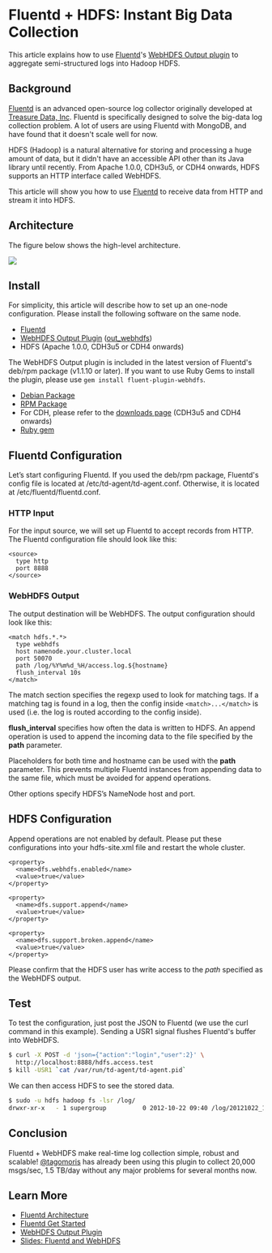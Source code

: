 # Fluentd + HDFS: Instant Big Data Collection

This article explains how to use [Fluentd](http://fluentd.org/)'s [WebHDFS Output plugin](http://github.com/fluent/fluent-plugin-webhdfs/) to aggregate semi-structured logs into Hadoop HDFS.

## Background

[Fluentd](http://fluentd.org/) is an advanced open-source log collector originally developed at [Treasure Data, Inc](http://www.treasuredata.com/). Fluentd is specifically designed to solve the big-data log collection problem. A lot of users are using Fluentd with MongoDB, and have found that it doesn't scale well for now.

HDFS (Hadoop) is a natural alternative for storing and processing a huge amount of data, but it didn't have an accessible API other than its Java library until recently. From Apache 1.0.0, CDH3u5, or CDH4 onwards, HDFS supports an HTTP interface called WebHDFS.

This article will show you how to use [Fluentd](http://fluentd.org/) to receive data from HTTP and stream it into HDFS.

## Architecture

The figure below shows the high-level architecture.

![](/images/http-to-hdfs.png)

## Install

For simplicity, this article will describe how to set up an one-node configuration. Please install the following software on the same node.

* [Fluentd](http://fluentd.org/)
* [WebHDFS Output Plugin](https://github.com/fluent/fluent-plugin-webhdfs/) ([out_webhdfs](out_webhdfs))
* HDFS (Apache 1.0.0, CDH3u5 or CDH4 onwards)

The WebHDFS Output plugin is included in the latest version of Fluentd's deb/rpm package (v1.1.10 or later). If you want to use Ruby Gems to install the plugin, please use `gem install fluent-plugin-webhdfs`.

* [Debian Package](install-by-deb)
* [RPM Package](install-by-rpm)
* For CDH, please refer to the [downloads page](https://ccp.cloudera.com/display/SUPPORT/CDH+Downloads) (CDH3u5 and CDH4 onwards)
* [Ruby gem](install-by-gem)

## Fluentd Configuration

Let’s start configuring Fluentd. If you used the deb/rpm package, Fluentd's config file is located at /etc/td-agent/td-agent.conf. Otherwise, it is located at /etc/fluentd/fluentd.conf.

### HTTP Input

For the input source, we will set up Fluentd to accept records from HTTP. The Fluentd configuration file should look like this:

    <source>
      type http
      port 8888
    </source>

### WebHDFS Output

The output destination will be WebHDFS. The output configuration should look like this:

    <match hdfs.*.*>
      type webhdfs
      host namenode.your.cluster.local
      port 50070
      path /log/%Y%m%d_%H/access.log.${hostname}
      flush_interval 10s
    </match>

The match section specifies the regexp used to look for matching tags. If a matching tag is found in a log, then the config inside `<match>...</match>` is used (i.e. the log is routed according to the config inside).

**flush_interval** specifies how often the data is written to HDFS. An append operation is used to append the incoming data to the file specified by the **path** parameter.

Placeholders for both time and hostname can be used with the **path** parameter. This prevents multiple Fluentd instances from appending data to the same file, which must be avoided for append operations.

Other options specify HDFS’s NameNode host and port.

## HDFS Configuration

Append operations are not enabled by default. Please put these configurations into your hdfs-site.xml file and restart the whole cluster.

    <property>
      <name>dfs.webhdfs.enabled</name>
      <value>true</value>
    </property>

    <property>
      <name>dfs.support.append</name>
      <value>true</value>
    </property>

    <property>
      <name>dfs.support.broken.append</name>
      <value>true</value>
    </property>

Please confirm that the HDFS user has write access to the *path* specified as the WebHDFS output.

## Test

To test the configuration, just post the JSON to Fluentd (we use the curl command in this example). Sending a USR1 signal flushes Fluentd's buffer into WebHDFS.

```bash
$ curl -X POST -d 'json={"action":"login","user":2}' \
  http://localhost:8888/hdfs.access.test
$ kill -USR1 `cat /var/run/td-agent/td-agent.pid`
```

We can then access HDFS to see the stored data.

```bash
$ sudo -u hdfs hadoop fs -lsr /log/
drwxr-xr-x   - 1 supergroup          0 2012-10-22 09:40 /log/20121022_14/access.log.dev
```

## Conclusion

Fluentd + WebHDFS make real-time log collection simple, robust and scalable! [@tagomoris](http://github.com/tagomoris) has already been using this plugin to collect 20,000 msgs/sec, 1.5 TB/day without any major problems for several months now.

## Learn More

* [Fluentd Architecture](architecture)
* [Fluentd Get Started](quickstart)
* [WebHDFS Output Plugin](out_webhdfs)
* [Slides: Fluentd and WebHDFS](http://www.slideshare.net/tagomoris/fluentd-and-webhdfs)
